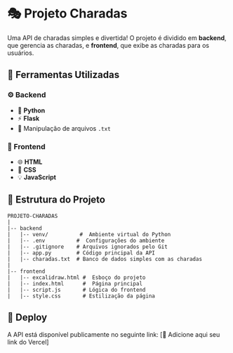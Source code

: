 # 🎭 Projeto Charadas

Uma API de charadas simples e divertida! O projeto é dividido em **backend**, que gerencia as charadas, e **frontend**, que exibe as charadas para os usuários.

## 🔧 Ferramentas Utilizadas
### ⚙️ Backend
- 🐍  **Python**
- ⚡  **Flask**
- 📂 Manipulação de arquivos `.txt`

### 🎨 Frontend
- 🌐 **HTML**
- 🎨 **CSS**
- 💡  **JavaScript**

## 📂 Estrutura do Projeto
```
PROJETO-CHARADAS
|
|-- backend
|   |-- venv/          #  Ambiente virtual do Python
|   |-- .env          #  Configurações do ambiente
|   |-- .gitignore    # Arquivos ignorados pelo Git
|   |-- app.py        # Código principal da API
|   |-- charadas.txt  # Banco de dados simples com as charadas
|
|-- frontend
|   |-- excalidraw.html #  Esboço do projeto
|   |-- index.html      #  Página principal
|   |-- script.js       # Lógica do frontend
|   |-- style.css       # Estilização da página
```

## 🚀 Deploy
A API está disponível publicamente no seguinte link:
[🔗 Adicione aqui seu link do Vercel]

